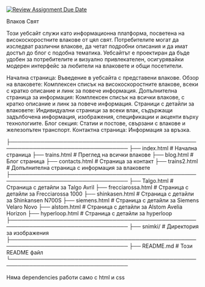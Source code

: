 [![Review Assignment Due Date](https://classroom.github.com/assets/deadline-readme-button-22041afd0340ce965d47ae6ef1cefeee28c7c493a6346c4f15d667ab976d596c.svg)](https://classroom.github.com/a/cxxOiUOi)

Влаков Свят

Този уебсайт служи като информационна платформа, посветена на високоскоростните влакове от цял свят. Потребителите могат да изследват различни влакове, да четат подробни описания и да имат достъп до блог с подобна тематика. Уебсайтът е проектиран да бъде удобен за потребителите и визуално привлекателен, осигурявайки модерен интерфейс за любители на влаковете и общи посетители.

Начална страница: Въведение в уебсайта с представени влакове.
Обзор на влаковете: Комплексен списък на високоскоростните влакове, всеки с кратко описание и линк за повече информация.
Допълнителна страница за информация: Комплексен списък на всички влакове, с кратко описание и линк за повече информация.
Страници с детайли за влаковете: Индивидуални страници за всеки влак, съдържащи задълбочена информация, изображения, спецификации и акценти върху технологиите.
Блог секция: Статии и постове, свързани с влакове и железопътен транспорт.
Контактна страница: Информация за връзка.

├─────────────────────────────────────────────────────────────────────────────────
├── index.html               # Начална страница
├── trains.html              # Преглед на всички влакове
├── blog.html                # Блог страница
├── contacts.html            # Страница за контакт
├── trains2.html             # Допълнителна страница с информация за влаковете
├─────────────────────────────────────────────────────────────────────────────────
├── Talgo.html               # Страница с детайли за Talgo Avril
├── frecciarossa.html        # Страница с детайли за Frecciarossa 1000
├── shinkasen.html           # Страница с детайли за Shinkansen N700S
├── siemens.html             # Страница с детайли за Siemens Velaro Novo
├── alstom.html              # Страница с детайли за Alstom Avelia Horizon
├── hyperloop.html           # Страница с детайли за hyperloop
├─────────────────────────────────────────────────────────────────────────────────
├── snimki/                  # Директория за изображения
├─────────────────────────────────────────────────────────────────────────────────
├── README.md                # Този README файл
└─────────────────────────────────────────────────────────────────────────────────

Няма dependencies работи само с html и css